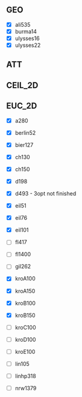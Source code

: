 ## GEO
- [x] ali535
- [x] burma14
- [x] ulysses16
- [x] ulysses22

## ATT

## CEIL_2D

## EUC_2D
- [x] a280
- [x] berlin52
- [x] bier127
- [x] ch130
- [x] ch150
- [x] d198
- [x] d493 - 3opt not finished
- [x] eil51
- [x] eil76
- [x] eil101
- [ ] fl417
- [ ] fl1400
- [ ] gil262
- [x] kroA100
- [x] kroA150
- [x] kroB100
- [x] kroB150
- [ ] kroC100
- [ ] kroD100
- [ ] kroE100
- [ ] lin105
- [ ] linhp318
- [ ] nrw1379

